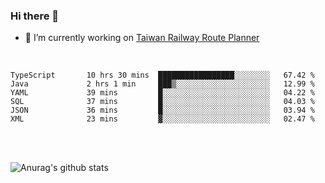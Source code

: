 ### Hi there 👋

- 🔭 I’m currently working on [Taiwan Railway Route Planner](https://github.com/Taiwan-Railway-Route-Planner)

<br/>

<!--START_SECTION:waka-->

```text
TypeScript       10 hrs 30 mins  █████████████████░░░░░░░░   67.42 %
Java             2 hrs 1 min     ███▒░░░░░░░░░░░░░░░░░░░░░   12.99 %
YAML             39 mins         █░░░░░░░░░░░░░░░░░░░░░░░░   04.22 %
SQL              37 mins         █░░░░░░░░░░░░░░░░░░░░░░░░   04.03 %
JSON             36 mins         █░░░░░░░░░░░░░░░░░░░░░░░░   03.94 %
XML              23 mins         ▓░░░░░░░░░░░░░░░░░░░░░░░░   02.47 %
```

<!--END_SECTION:waka-->

<br/>
<br/>

![Anurag's github stats](https://github-readme-stats.vercel.app/api?username=DepickereSven&show_icons=true&theme=tokyonight)



<!--
**DepickereSven/DepickereSven** is a ✨ _special_ ✨ repository because its `README.md` (this file) appears on your GitHub profile.

Here are some ideas to get you started:

- 🔭 I’m currently working on ...
- 🌱 I’m currently learning ...
- 👯 I’m looking to collaborate on ...
- 🤔 I’m looking for help with ...
- 💬 Ask me about ...
- 📫 How to reach me: ...
- 😄 Pronouns: ...
- ⚡ Fun fact: ...
-->
